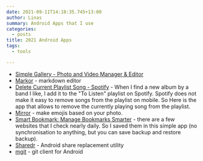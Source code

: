 ```yaml
---
date: 2021-09-11T14:10:35.745+13:00
author: Linas
summary: Android Apps that I use
categories:
  - posts
title: 2021 Android Apps
tags:
  - tools

---
```


* [Simple Gallery - Photo and Video Manager & Editor](https://play.google.com/store/apps/details?id=com.simplemobiletools.gallery)
* [Markor](https://play.google.com/store/apps/details?id=net.gsantner.markor) - markdown editor
* [Delete Current Playlist Song - Spotify](https://play.google.com/store/apps/details?id=net.virock.deletecurrentplaylistsong_spotify) - When I find a new album by a band I like, I add it to the "To Listen" playlist on Spotify. Spotify does not make it easy to remove songs from the playlist on mobile. So Here is the app that allows to remove the currently playing song from the playlist.
* [Mirror](https://play.google.com/store/apps/details?id=com.mirrorai.app) - make emojis based on your photo.
* [Smart Bookmark: Manage Bookmarks Smarter](https://play.google.com/store/apps/details?id=com.fangleness.smartbookmark) - there are a few websites that I check nearly daily. So I saved them in this simple app (no synchronisation to anything, but you can save backup and restore backup).
* [Sharedr](https://play.google.com/store/apps/details?id=com.rejh.sharedr) - Android share replacement utility
* [mgit](https://play.google.com/store/apps/details?id=com.manichord.mgit) - git client for Android
